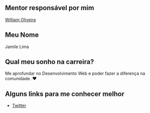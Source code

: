 ## Mentor responsável por mim

[William Oliveira](/profiles/mentors/profiles/william_oliveira.md)

## Meu Nome

Jamile Lima

## Qual meu sonho na carreira?

Me aprofundar no Desenvolvimento Web e poder fazer a diferença na comunidade. :heart:

## Alguns links para me conhecer melhor

- [Twitter](https://twitter.com/fromgenes)
